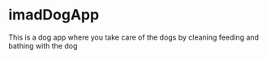 # imadDogApp
This is a dog app where you take care of the dogs by cleaning feeding and bathing with the dog 
